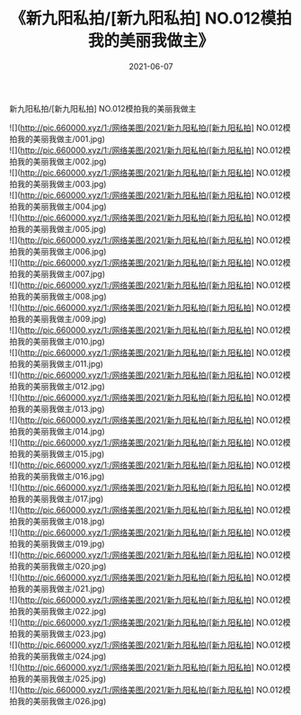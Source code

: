﻿---
layout: post
title:  《新九阳私拍/[新九阳私拍] NO.012模拍我的美丽我做主》
date:   2021-06-07
img: http://pic.660000.xyz/1:/网络美图/2021/新九阳私拍/[新九阳私拍] NO.012模拍我的美丽我做主/000.jpg
categories: [美女, 清纯, 唯美]
---

新九阳私拍/[新九阳私拍] NO.012模拍我的美丽我做主

 ![](http://pic.660000.xyz/1:/网络美图/2021/新九阳私拍/[新九阳私拍] NO.012模拍我的美丽我做主/001.jpg) <br>![](http://pic.660000.xyz/1:/网络美图/2021/新九阳私拍/[新九阳私拍] NO.012模拍我的美丽我做主/002.jpg) <br>![](http://pic.660000.xyz/1:/网络美图/2021/新九阳私拍/[新九阳私拍] NO.012模拍我的美丽我做主/003.jpg) <br>![](http://pic.660000.xyz/1:/网络美图/2021/新九阳私拍/[新九阳私拍] NO.012模拍我的美丽我做主/004.jpg) <br>![](http://pic.660000.xyz/1:/网络美图/2021/新九阳私拍/[新九阳私拍] NO.012模拍我的美丽我做主/005.jpg) <br>![](http://pic.660000.xyz/1:/网络美图/2021/新九阳私拍/[新九阳私拍] NO.012模拍我的美丽我做主/006.jpg) <br>![](http://pic.660000.xyz/1:/网络美图/2021/新九阳私拍/[新九阳私拍] NO.012模拍我的美丽我做主/007.jpg) <br>![](http://pic.660000.xyz/1:/网络美图/2021/新九阳私拍/[新九阳私拍] NO.012模拍我的美丽我做主/008.jpg) <br>![](http://pic.660000.xyz/1:/网络美图/2021/新九阳私拍/[新九阳私拍] NO.012模拍我的美丽我做主/009.jpg) <br>![](http://pic.660000.xyz/1:/网络美图/2021/新九阳私拍/[新九阳私拍] NO.012模拍我的美丽我做主/010.jpg) <br>![](http://pic.660000.xyz/1:/网络美图/2021/新九阳私拍/[新九阳私拍] NO.012模拍我的美丽我做主/011.jpg) <br>![](http://pic.660000.xyz/1:/网络美图/2021/新九阳私拍/[新九阳私拍] NO.012模拍我的美丽我做主/012.jpg) <br>![](http://pic.660000.xyz/1:/网络美图/2021/新九阳私拍/[新九阳私拍] NO.012模拍我的美丽我做主/013.jpg) <br>![](http://pic.660000.xyz/1:/网络美图/2021/新九阳私拍/[新九阳私拍] NO.012模拍我的美丽我做主/014.jpg) <br>![](http://pic.660000.xyz/1:/网络美图/2021/新九阳私拍/[新九阳私拍] NO.012模拍我的美丽我做主/015.jpg) <br>![](http://pic.660000.xyz/1:/网络美图/2021/新九阳私拍/[新九阳私拍] NO.012模拍我的美丽我做主/016.jpg) <br>![](http://pic.660000.xyz/1:/网络美图/2021/新九阳私拍/[新九阳私拍] NO.012模拍我的美丽我做主/017.jpg) <br>![](http://pic.660000.xyz/1:/网络美图/2021/新九阳私拍/[新九阳私拍] NO.012模拍我的美丽我做主/018.jpg) <br>![](http://pic.660000.xyz/1:/网络美图/2021/新九阳私拍/[新九阳私拍] NO.012模拍我的美丽我做主/019.jpg) <br>![](http://pic.660000.xyz/1:/网络美图/2021/新九阳私拍/[新九阳私拍] NO.012模拍我的美丽我做主/020.jpg) <br>![](http://pic.660000.xyz/1:/网络美图/2021/新九阳私拍/[新九阳私拍] NO.012模拍我的美丽我做主/021.jpg) <br>![](http://pic.660000.xyz/1:/网络美图/2021/新九阳私拍/[新九阳私拍] NO.012模拍我的美丽我做主/022.jpg) <br>![](http://pic.660000.xyz/1:/网络美图/2021/新九阳私拍/[新九阳私拍] NO.012模拍我的美丽我做主/023.jpg) <br>![](http://pic.660000.xyz/1:/网络美图/2021/新九阳私拍/[新九阳私拍] NO.012模拍我的美丽我做主/024.jpg) <br>![](http://pic.660000.xyz/1:/网络美图/2021/新九阳私拍/[新九阳私拍] NO.012模拍我的美丽我做主/025.jpg) <br>![](http://pic.660000.xyz/1:/网络美图/2021/新九阳私拍/[新九阳私拍] NO.012模拍我的美丽我做主/026.jpg) <br>